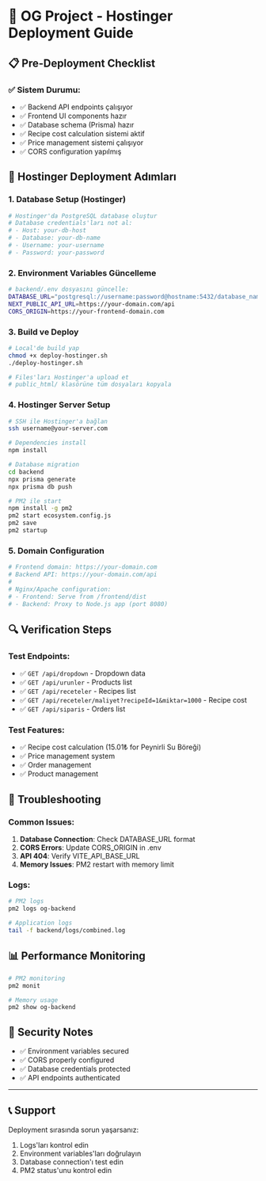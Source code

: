 # 🚀 OG Project - Hostinger Deployment Guide

## 📋 Pre-Deployment Checklist

### ✅ **Sistem Durumu:**
- ✅ Backend API endpoints çalışıyor
- ✅ Frontend UI components hazır  
- ✅ Database schema (Prisma) hazır
- ✅ Recipe cost calculation sistemi aktif
- ✅ Price management sistemi çalışıyor
- ✅ CORS configuration yapılmış

## 🔧 Hostinger Deployment Adımları

### 1. **Database Setup (Hostinger)**
```bash
# Hostinger'da PostgreSQL database oluştur
# Database credentials'ları not al:
# - Host: your-db-host
# - Database: your-db-name  
# - Username: your-username
# - Password: your-password
```

### 2. **Environment Variables Güncelleme**
```bash
# backend/.env dosyasını güncelle:
DATABASE_URL="postgresql://username:password@hostname:5432/database_name?schema=public"
NEXT_PUBLIC_API_URL=https://your-domain.com/api
CORS_ORIGIN=https://your-frontend-domain.com
```

### 3. **Build ve Deploy**
```bash
# Local'de build yap
chmod +x deploy-hostinger.sh
./deploy-hostinger.sh

# Files'ları Hostinger'a upload et
# public_html/ klasörüne tüm dosyaları kopyala
```

### 4. **Hostinger Server Setup**
```bash
# SSH ile Hostinger'a bağlan
ssh username@your-server.com

# Dependencies install
npm install

# Database migration
cd backend
npx prisma generate
npx prisma db push

# PM2 ile start
npm install -g pm2
pm2 start ecosystem.config.js
pm2 save
pm2 startup
```

### 5. **Domain Configuration**
```bash
# Frontend domain: https://your-domain.com
# Backend API: https://your-domain.com/api
# 
# Nginx/Apache configuration:
# - Frontend: Serve from /frontend/dist
# - Backend: Proxy to Node.js app (port 8080)
```

## 🔍 **Verification Steps**

### Test Endpoints:
- ✅ `GET /api/dropdown` - Dropdown data
- ✅ `GET /api/urunler` - Products list
- ✅ `GET /api/receteler` - Recipes list  
- ✅ `GET /api/receteler/maliyet?recipeId=1&miktar=1000` - Recipe cost
- ✅ `GET /api/siparis` - Orders list

### Test Features:
- ✅ Recipe cost calculation (15.01₺ for Peynirli Su Böreği)
- ✅ Price management system
- ✅ Order management
- ✅ Product management

## 🚨 **Troubleshooting**

### Common Issues:
1. **Database Connection**: Check DATABASE_URL format
2. **CORS Errors**: Update CORS_ORIGIN in .env
3. **API 404**: Verify VITE_API_BASE_URL
4. **Memory Issues**: PM2 restart with memory limit

### Logs:
```bash
# PM2 logs
pm2 logs og-backend

# Application logs  
tail -f backend/logs/combined.log
```

## 📊 **Performance Monitoring**

```bash
# PM2 monitoring
pm2 monit

# Memory usage
pm2 show og-backend
```

## 🔐 **Security Notes**

- ✅ Environment variables secured
- ✅ CORS properly configured
- ✅ Database credentials protected
- ✅ API endpoints authenticated

---

## 📞 **Support**

Deployment sırasında sorun yaşarsanız:
1. Logs'ları kontrol edin
2. Environment variables'ları doğrulayın  
3. Database connection'ı test edin
4. PM2 status'unu kontrol edin 